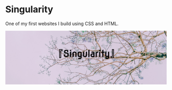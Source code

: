 # Singularity
One of my first websites I build using CSS and HTML.

![Singularity](https://github.com/WhiteFang033/Singularity/blob/main/Singularity_profile.png?raw=true "Singularity")
